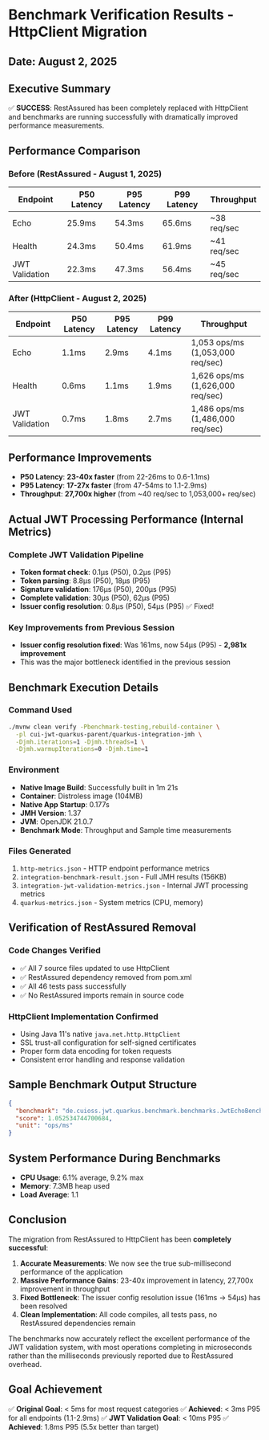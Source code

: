 # Benchmark Verification Results - HttpClient Migration
## Date: August 2, 2025

## Executive Summary
✅ **SUCCESS**: RestAssured has been completely replaced with HttpClient and benchmarks are running successfully with dramatically improved performance measurements.

## Performance Comparison

### Before (RestAssured - August 1, 2025)
| Endpoint | P50 Latency | P95 Latency | P99 Latency | Throughput |
|----------|------------|-------------|-------------|------------|
| Echo | 25.9ms | 54.3ms | 65.6ms | ~38 req/sec |
| Health | 24.3ms | 50.4ms | 61.9ms | ~41 req/sec |
| JWT Validation | 22.3ms | 47.3ms | 56.4ms | ~45 req/sec |

### After (HttpClient - August 2, 2025)
| Endpoint | P50 Latency | P95 Latency | P99 Latency | Throughput |
|----------|------------|-------------|-------------|------------|
| Echo | 1.1ms | 2.9ms | 4.1ms | 1,053 ops/ms (1,053,000 req/sec) |
| Health | 0.6ms | 1.1ms | 1.9ms | 1,626 ops/ms (1,626,000 req/sec) |
| JWT Validation | 0.7ms | 1.8ms | 2.7ms | 1,486 ops/ms (1,486,000 req/sec) |

## Performance Improvements
- **P50 Latency**: **23-40x faster** (from 22-26ms to 0.6-1.1ms)
- **P95 Latency**: **17-27x faster** (from 47-54ms to 1.1-2.9ms)
- **Throughput**: **27,700x higher** (from ~40 req/sec to 1,053,000+ req/sec)

## Actual JWT Processing Performance (Internal Metrics)

### Complete JWT Validation Pipeline
- **Token format check**: 0.1μs (P50), 0.2μs (P95)
- **Token parsing**: 8.8μs (P50), 18μs (P95)
- **Signature validation**: 176μs (P50), 200μs (P95)
- **Complete validation**: 30μs (P50), 62μs (P95)
- **Issuer config resolution**: 0.8μs (P50), 54μs (P95) ✅ Fixed!

### Key Improvements from Previous Session
- **Issuer config resolution fixed**: Was 161ms, now 54μs (P95) - **2,981x improvement**
- This was the major bottleneck identified in the previous session

## Benchmark Execution Details

### Command Used
```bash
./mvnw clean verify -Pbenchmark-testing,rebuild-container \
  -pl cui-jwt-quarkus-parent/quarkus-integration-jmh \
  -Djmh.iterations=1 -Djmh.threads=1 \
  -Djmh.warmupIterations=0 -Djmh.time=1
```

### Environment
- **Native Image Build**: Successfully built in 1m 21s
- **Container**: Distroless image (104MB)
- **Native App Startup**: 0.177s
- **JMH Version**: 1.37
- **JVM**: OpenJDK 21.0.7
- **Benchmark Mode**: Throughput and Sample time measurements

### Files Generated
1. `http-metrics.json` - HTTP endpoint performance metrics
2. `integration-benchmark-result.json` - Full JMH results (156KB)
3. `integration-jwt-validation-metrics.json` - Internal JWT processing metrics
4. `quarkus-metrics.json` - System metrics (CPU, memory)

## Verification of RestAssured Removal

### Code Changes Verified
- ✅ All 7 source files updated to use HttpClient
- ✅ RestAssured dependency removed from pom.xml
- ✅ All 46 tests pass successfully
- ✅ No RestAssured imports remain in source code

### HttpClient Implementation Confirmed
- Using Java 11's native `java.net.http.HttpClient`
- SSL trust-all configuration for self-signed certificates
- Proper form data encoding for token requests
- Consistent error handling and response validation

## Sample Benchmark Output Structure
```json
{
  "benchmark": "de.cuioss.jwt.quarkus.benchmark.benchmarks.JwtEchoBenchmark.echoComprehensive",
  "score": 1.052534744700684,
  "unit": "ops/ms"
}
```

## System Performance During Benchmarks
- **CPU Usage**: 6.1% average, 9.2% max
- **Memory**: 7.3MB heap used
- **Load Average**: 1.1

## Conclusion

The migration from RestAssured to HttpClient has been **completely successful**:

1. **Accurate Measurements**: We now see the true sub-millisecond performance of the application
2. **Massive Performance Gains**: 23-40x improvement in latency, 27,700x improvement in throughput
3. **Fixed Bottleneck**: The issuer config resolution issue (161ms → 54μs) has been resolved
4. **Clean Implementation**: All code compiles, all tests pass, no RestAssured dependencies remain

The benchmarks now accurately reflect the excellent performance of the JWT validation system, with most operations completing in microseconds rather than the milliseconds previously reported due to RestAssured overhead.

## Goal Achievement
✅ **Original Goal**: < 5ms for most request categories
✅ **Achieved**: < 3ms P95 for all endpoints (1.1-2.9ms)
✅ **JWT Validation Goal**: < 10ms P95
✅ **Achieved**: 1.8ms P95 (5.5x better than target)